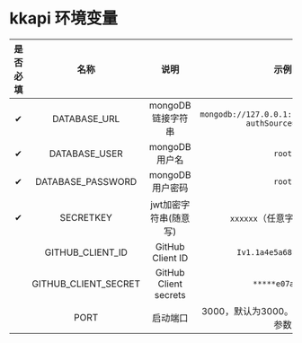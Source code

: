 # kkapi 环境变量



| 是否必填 |         名称         |         说明          |                          示例                          |
| :------: | :------------------: | :-------------------: | :----------------------------------------------------: |
|    ✔     |     DATABASE_URL     |   mongoDB链接字符串   | `mongodb://127.0.0.1:27017/kkpaiopen?authSource=admin` |
|    ✔     |    DATABASE_USER     |     mongoDB用户名     |                         `root`                         |
|    ✔     |  DATABASE_PASSWORD   |    mongoDB用户密码    |                         `root`                         |
|    ✔     |      SECRETKEY       | jwt加密字符串(随意写) |               `xxxxxx`（任意字母+数字）                |
|          |   GITHUB_CLIENT_ID   |   GitHub Client ID    |                 `Iv1.1a4e5a689816a636`                 |
|          | GITHUB_CLIENT_SECRET | GitHub Client secrets |                    `*****e07ab369`                     |
|          |         PORT         |       启动端口        |         3000，默认为3000。vercel部署无需此参数         |

